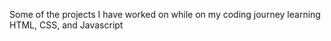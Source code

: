 Some of the projects I have worked on while on my coding journey learning HTML, CSS, and Javascript

